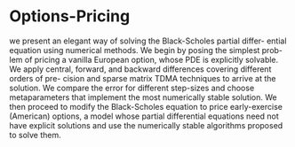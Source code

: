 # Options-Pricing
we present an elegant way of solving the Black-Scholes partial differ- ential equation using numerical methods. We begin by posing the simplest prob- lem of pricing a vanilla European option, whose PDE is explicitly solvable. We apply central, forward, and backward differences covering different orders of pre- cision and sparse matrix TDMA techniques to arrive at the solution. We compare the error for different step-sizes and choose metaparameters that implement the most numerically stable solution. We then proceed to modify the Black-Scholes equation to price early-exercise (American) options, a model whose partial differential equations need not have explicit solutions and use the numerically stable algorithms proposed to solve them.
